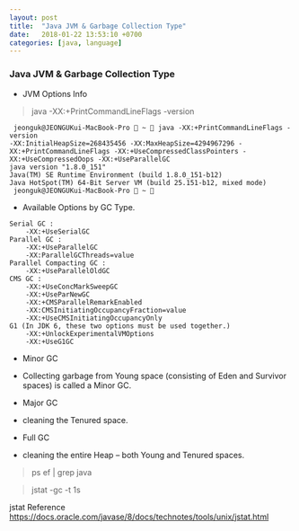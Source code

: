 ```yaml
---
layout: post
title:  "Java JVM & Garbage Collection Type"
date:   2018-01-22 13:53:10 +0700
categories: [java, language]
---
```


### Java JVM & Garbage Collection Type

* JVM Options Info
 
> java -XX:+PrintCommandLineFlags -version

```
 jeonguk@JEONGUKui-MacBook-Pro  ~  java -XX:+PrintCommandLineFlags -version
-XX:InitialHeapSize=268435456 -XX:MaxHeapSize=4294967296 -XX:+PrintCommandLineFlags -XX:+UseCompressedClassPointers -XX:+UseCompressedOops -XX:+UseParallelGC
java version "1.8.0_151"
Java(TM) SE Runtime Environment (build 1.8.0_151-b12)
Java HotSpot(TM) 64-Bit Server VM (build 25.151-b12, mixed mode)
 jeonguk@JEONGUKui-MacBook-Pro  ~ 
```

* Available Options by GC Type.

```
Serial GC : 
    -XX:+UseSerialGC
Parallel GC : 
    -XX:+UseParallelGC
    -XX:ParallelGCThreads=value
Parallel Compacting GC : 
    -XX:+UseParallelOldGC
CMS GC :
    -XX:+UseConcMarkSweepGC
    -XX:+UseParNewGC
    -XX:+CMSParallelRemarkEnabled
    -XX:CMSInitiatingOccupancyFraction=value
    -XX:+UseCMSInitiatingOccupancyOnly
G1 (In JDK 6, these two options must be used together.)
    -XX:+UnlockExperimentalVMOptions
    -XX:+UseG1GC
```


* Minor GC
- Collecting garbage from Young space (consisting of Eden and Survivor spaces) is called a Minor GC. 
* Major GC
- cleaning the Tenured space.
* Full GC
- cleaning the entire Heap – both Young and Tenured spaces.

> ps ef | grep java

> jstat -gc -t <java process ID> 1s

jstat Reference
https://docs.oracle.com/javase/8/docs/technotes/tools/unix/jstat.html
